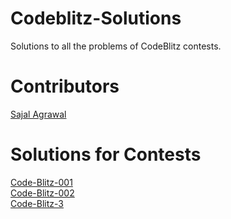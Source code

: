# Codeblitz-Solutions
Solutions to all the problems of CodeBlitz contests.

# Contributors
[Sajal Agrawal](https://github.com/sajalagrawal)

# Solutions for Contests
[Code-Blitz-001](https://www.hackerrank.com/contests/code-blitz-001/challenges) <br>
[Code-Blitz-002](https://www.hackerrank.com/contests/code-blitz-002/challenges) <br>
[Code-Blitz-3](https://www.hackerrank.com/contests/codeblitz3/challenges) <br>
